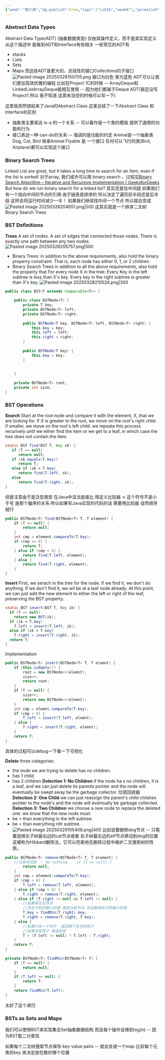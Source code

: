 ```yaml
---
{"week":"第六周","dg-publish":true,"tags":["cs61b","week6"],"permalink":"/CS 61B/Lecture 16 ADTs, Sets, Maps, BSTs/","dgPassFrontmatter":true,"noteIcon":"","created":"2025-03-28T09:37:55.411+08:00","updated":"2025-04-19T09:51:35.147+08:00"}
---
```


### Abstract Data Types
Abstract Data Type(ADT) (抽象数据类型) 仅由其操作定义，而不是其实现定义
从这个描述中  能看到ADT和interface有些相关
一些常见的ADT有
- stacks
- Lists
- Sets
- Maps
而这些ADT是更大的、总括性的接口Collections的子接口
![Pasted image 20250328150705.png](/img/user/accessory/Pasted%20image%2020250328150705.png)
接口为白色 类为蓝色
ADT可以让我们更加高效优雅的编程
比如在Project 1C的时候 -- ArrayDeque和LinkedListArrayDeque能相互使用 -- 因为他们都属于Deque ADT(我还没写Project1  所以 我不知道 这周末没空的时候可以写一下)

这里我突然想起来了Java的Abstract Class
这里总结了一下Abstract Class 和 Interface的区别
- 抽象类主要表达  is-a 的一个关系 -- 可以看作是一个类的模版 提供了通用的功能和行为
- 接口表达一种 can-do的关系 -- 强调的是功能的约定
Animal是一个抽象类  Dog, Cat, Bird 继承Animal
Flyable 是 一个接口  任何可以飞行的类(Bird, Airplane)都可以实现这个接口

### Binary Search Trees
Linked List are great, but it takes a long time to search for an item, even if the list is sorted!
对于array, 我们或许可以用 binary search ，过程见[Binary Search Algorithm – Iterative and Recursive Implementation | GeeksforGeeks](https://www.geeksforgeeks.org/binary-search/)
But how do we run binary search for a linked list?
其实还是往中间跳
如果我们有一个指向中间的节点的引用 由于链表是排序的 所以决定了遍历前半段还是后半段 这样会将运行时间减少一半！
如果我们继续找中间一个节点
所以就会变成
![Pasted image 20250328204651.png|500](/img/user/accessory/Pasted%20image%2020250328204651.png)
这其实就是一个排序二叉树 Binary Search Trees
### BST Definitions
**Trees**
A set of nodes.
A set of edges that connected those nodes.
There is exactly one path between any two nodes.
![Pasted image 20250328205757.png|500](/img/user/accessory/Pasted%20image%2020250328205757.png)
- Binary Trees: in addition to the above requirements, also hold the binary property constraint. That is, each node has either 0, 1, or 2 children.
- Binary Search Trees
	in addition to all the above requirements, also hold the property that For every node X in the tree:
	Every Key in the left subtree is less than X's key.
	Every key in the right subtree is greater than X's key.
![Pasted image 20250328210524.png|300](/img/user/accessory/Pasted%20image%2020250328210524.png)
```java
public class BST<T extends Comparable<T>> {  
  
    public class BSTNode<T> {  
        private T key;  
        private BSTNode<T> left;  
        private BSTNode<T> right;  
  
        public BSTNode(T key, BSTNode<T> left, BSTNode<T> right) {  
            this.key = key;  
            this.left = left;  
            this.right = right;  
        }  
  
        public BSTNode(T key) {  
            this.key = key;  
        }  
  
  
    }  
  
    private BSTNode<T> root;  
    private int size;
}
```
### BST Operations
**Search**
Start at the root node and compare it with the element, X, that we are looking for.
If X is greater to the root, we move on the root's right child.
if smaller, we move on the root's left child.
we repeate this process recurively until we either find the item or we get to a leaf, in which case the tree does not contain the item.
```java
static BST find(BST T, Key sk) {
   if (T == null)
      return null;
   if (sk.equals(T.key))
      return T;
   else if (sk ≺ T.key)
      return find(T.left, sk);
   else
      return find(T.right, sk);
}
```
但是注意由于是泛型类型  在Java中没法直接比 得定义比较器
≺ 这个符号不是小于号  是那个偏序的关系
所以如果写Java实现的代码的话 需要用比较器 自然顺序就行
```java
public BSTNode<T> find(BSTNode<T> T, T element) {  
    if (T == null) {  
        return null;  
    }  
    int cmp = element.compareTo(T.key);  
    if (cmp == 0) {  
        return T;  
    } else if (cmp < 0) {  
        return find(T.left, element);  
    } else {  
        return find(T.right, element);  
    }  
}
```

**Insert**
First, we serach in the tree for the node. If we find it, we don't do anything. If we don't find it, we wil be at a leaf node already. At this point, we can just add the new element to either the left or right of the leaf, preserving the BST property.
```java
static BST insert(BST T, Key ik) {
  if (T == null)
    return new BST(ik);
  if (ik ≺ T.key)
    T.left = insert(T.left, ik);
  else if (ik ≻ T.key)
    T.right = insert(T.right, ik);
  return T;
}
```
Implementation
```java
public BSTNode<T> insert(BSTNode<T> T, T elemnt) {  
    if (this.isEmpty()) {  
        root = new BSTNode<>(elemnt);  
        size++;  
        return root;  
    }  
    if (T == null) {  
        size++;  
        return new BSTNode<>(elemnt);  
    }  
    int cmp = elemnt.compareTo(T.key);  
    if (cmp < 0) {  
        T.left = insert(T.left, elemnt);  
    } else {  
        T.right = insert(T.right, elemnt);  
    }  
    return T;  
}
```
具体的过程可以debug一下看一下可视化

**Delete**
three categories:
- the node we are trying to delete has no children.
- has 1 child
- has 2 children
**Delection 1: No Children**
if the node ha s no children, it is a leaf, and we can just delete its parents pointer and the node will eventually be swept away be the garbage collector.
垃圾回收器
**Delection 2: One Child**
we can just reassign the parent's child children pointer to the node's and the node will eventually be garbage collected.
**Delection 3: Two Children**
we choose a new node to replace the deleted one.
we know that the new node must:
- be > than everything in the left subtree.
- be < than everything riht subtree.
![Pasted image 20250329105408.png|400](/img/user/accessory/Pasted%20image%2020250329105408.png)
比如说要删除dog节点 -- 只需要选择左子树最右边的cat节点或者 右子树最左边的elf节点移动到dog的位置
这被称为Hibbard删除法，它可以完美地在删除过程中维护二叉搜索树的性质。
```java
public BSTNode<T> remove(BSTNode<T> T, T element) {  
    //元素未找到 -- do nothing    if (T == null) {  
        return null;  
    }  
    int cmp = element.compareTo(T.key);  
    if (cmp < 0) {  
        T.left = remove(T.left, element);  
    } else if (cmp > 0) {  
        T.right = remove(T.right, element);  
    } else if (T.right != null && T.left != null) {  
        //如果有左右节点  
        //将右子树的最小的值 换到当前节点 并且删除右子树最小的值  
        T.key = findMin(T.right).key;  
        T.right = remove(T.right, T.key);  
    } else {  
        //如果只有一个孩子  返回那个非空的孩子  
        //如果没有孩子 就返回空  
        T = (T.left != null) ? T.left : T.right;  
    }  
    return T;  
}  
  
private BSTNode<T> findMin(BSTNode<T> T) {  
    if (T == null) {  
        return null;  
    }  
    if (T.left == null) {  
        return T;  
    }  
    return findMin(T.left);  
}
```
太妙了这个递归

### BSTs as Sets and Maps
我们可以使用BST来实现集合Set抽象数据结构
而且每个操作会降到log(n) -- 因为BST能二分查找

如果每个二叉树搜索节点保存 key-value pairs -- 就会变成一个map
比较每个元素的key 来决定放在数的哪个位置
